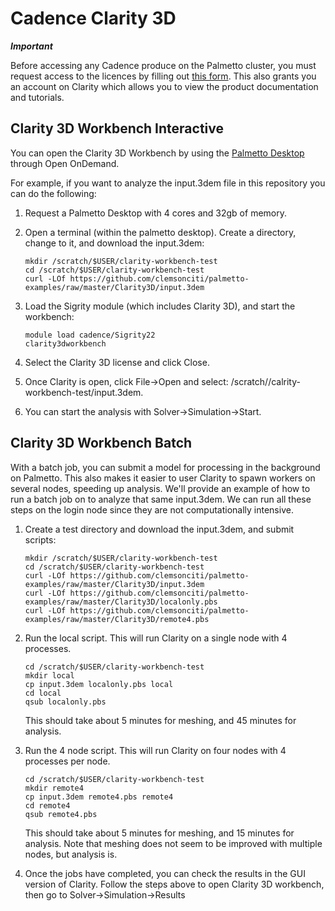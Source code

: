 # Cadence Clarity 3D

***Important***

Before accessing any Cadence produce on the Palmetto cluster, you must request
access to the licences by filling out [this
form](https://clemson.ca1.qualtrics.com/jfe/form/SV_3DyqMQTW1giG83Y). This also
grants you an account on Clarity which allows you to view the product
documentation and tutorials.



## Clarity 3D Workbench Interactive

You can open the Clarity 3D Workbench by using the [Palmetto
Desktop](https://docs.rcd.clemson.edu/palmetto/connect/openod/apps/desktop)
through
Open OnDemand. 

For example, if you want to analyze the input.3dem file in this repository you
can do the following:

1. Request a Palmetto Desktop with 4 cores and 32gb of memory.
2. Open a terminal (within the palmetto desktop). Create a directory, change to
   it, and download the input.3dem:

    ```
    mkdir /scratch/$USER/clarity-workbench-test
    cd /scratch/$USER/clarity-workbench-test
    curl -LOf https://github.com/clemsonciti/palmetto-examples/raw/master/Clarity3D/input.3dem 
    ```

3. Load the Sigrity module (which includes Clarity 3D), and start the workbench:

    ```
    module load cadence/Sigrity22
    clarity3dworkbench
    ```

4. Select the Clarity 3D license and click Close.
5. Once Clarity is open, click File->Open and select:
   /scratch/<your username>/calrity-workbench-test/input.3dem.
6. You can start the analysis with Solver->Simulation->Start.

## Clarity 3D Workbench Batch

With a batch job, you can submit a model for processing in the background on
Palmetto.  This also makes it easier to user Clarity to spawn workers on several
nodes, speeding up analysis.  We'll provide an example of how to run a batch job
on to analyze that same input.3dem.  We can run all these steps on the login
node since they are not computationally intensive.

1. Create a test directory and download the input.3dem, and submit scripts:
    
    ```
    mkdir /scratch/$USER/clarity-workbench-test
    cd /scratch/$USER/clarity-workbench-test
    curl -LOf https://github.com/clemsonciti/palmetto-examples/raw/master/Clarity3D/input.3dem 
    curl -LOf https://github.com/clemsonciti/palmetto-examples/raw/master/Clarity3D/localonly.pbs 
    curl -LOf https://github.com/clemsonciti/palmetto-examples/raw/master/Clarity3D/remote4.pbs 
    ```

2. Run the local script. This will run Clarity on a single node with 4 processes.

    ```
    cd /scratch/$USER/clarity-workbench-test
    mkdir local
    cp input.3dem localonly.pbs local
    cd local
    qsub localonly.pbs
    ```

   This should take about 5 minutes for meshing, and 45 minutes for analysis.

3. Run the 4 node script. This will run Clarity on four nodes with 4 processes
   per node.

    ```
    cd /scratch/$USER/clarity-workbench-test
    mkdir remote4
    cp input.3dem remote4.pbs remote4
    cd remote4
    qsub remote4.pbs
    ```

   This should take about 5 minutes for meshing, and 15 minutes for analysis.
   Note that meshing does not seem to be improved with multiple nodes, but
   analysis is.

4. Once the jobs have completed, you can check the results in the GUI version of
   Clarity.  Follow the steps above to open Clarity 3D workbench, then go to
   Solver->Simulation->Results

